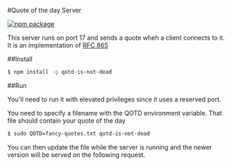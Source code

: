 #Quote of the day Server

[![npm package](https://nodei.co/npm/qotd-is-not-dead.png?downloads=true&downloadRank=true&stars=true)](https://nodei.co/npm/qotd-is-not-dead/)

This server runs on port 17 and sends a quote wheh a client connects to it. It is an implementation of [RFC 865](https://tools.ietf.org/html/rfc865)

##Install

```sh
$ npm install -g qotd-is-not-dead
```

##Run

You'll need to run it with elevated privileges since it uses a reserved port.


You need to specify a filename with the QOTD environment variable. That file should contain your quote of the day

```sh
$ sudo QOTD=fancy-quotes.txt qotd-is-not-dead
```

You can then update the file while the server is running and the newer version will be served on the following request.
